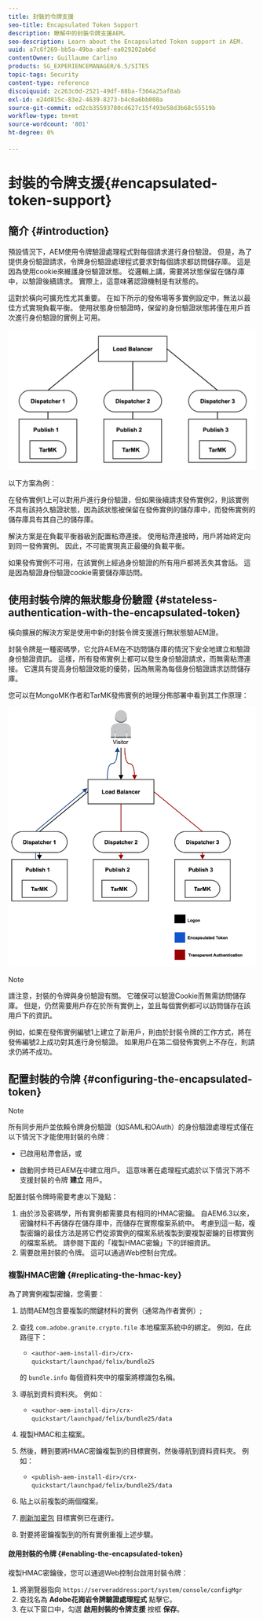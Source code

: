 ```yaml
---
title: 封裝的令牌支援
seo-title: Encapsulated Token Support
description: 瞭解中的封裝令牌支援AEM。
seo-description: Learn about the Encapsulated Token support in AEM.
uuid: a7c6f269-bb5a-49ba-abef-ea029202ab6d
contentOwner: Guillaume Carlino
products: SG_EXPERIENCEMANAGER/6.5/SITES
topic-tags: Security
content-type: reference
discoiquuid: 2c263c0d-2521-49df-88ba-f304a25af8ab
exl-id: e24d815c-83e2-4639-8273-b4c0a6bb008a
source-git-commit: ed2cb35593780cd627c15f493e58d3b68c55519b
workflow-type: tm+mt
source-wordcount: '801'
ht-degree: 0%

---
```


# 封裝的令牌支援{#encapsulated-token-support}

## 簡介 {#introduction}

預設情況下，AEM使用令牌驗證處理程式對每個請求進行身份驗證。 但是，為了提供身份驗證請求，令牌身份驗證處理程式要求對每個請求都訪問儲存庫。 這是因為使用cookie來維護身份驗證狀態。 從邏輯上講，需要將狀態保留在儲存庫中，以驗證後續請求。 實際上，這意味著認證機制是有狀態的。

這對於橫向可擴充性尤其重要。 在如下所示的發佈場等多實例設定中，無法以最佳方式實現負載平衡。 使用狀態身份驗證時，保留的身份驗證狀態將僅在用戶首次進行身份驗證的實例上可用。

![chlimage_1-33](assets/chlimage_1-33a.png)

以下方案為例：

在發佈實例1上可以對用戶進行身份驗證，但如果後續請求發佈實例2，則該實例不具有該持久驗證狀態，因為該狀態被保留在發佈實例的儲存庫中，而發佈實例的儲存庫具有其自己的儲存庫。

解決方案是在負載平衡器級別配置粘滯連接。 使用粘滯連接時，用戶將始終定向到同一發佈實例。 因此，不可能實現真正最優的負載平衡。

如果發佈實例不可用，在該實例上經過身份驗證的所有用戶都將丟失其會話。 這是因為驗證身份驗證cookie需要儲存庫訪問。

## 使用封裝令牌的無狀態身份驗證 {#stateless-authentication-with-the-encapsulated-token}

橫向擴展的解決方案是使用中新的封裝令牌支援進行無狀態驗AEM證。

封裝令牌是一種密碼學，它允許AEM在不訪問儲存庫的情況下安全地建立和驗證身份驗證資訊。 這樣，所有發佈實例上都可以發生身份驗證請求，而無需粘滯連接。 它還具有提高身份驗證效能的優勢，因為無需為每個身份驗證請求訪問儲存庫。

您可以在MongoMK作者和TarMK發佈實例的地理分佈部署中看到其工作原理：

![chlimage_1-34](assets/chlimage_1-34a.png)

>[!NOTE]
>
>請注意，封裝的令牌與身份驗證有關。 它確保可以驗證Cookie而無需訪問儲存庫。 但是，仍然需要用戶存在於所有實例上，並且每個實例都可以訪問儲存在該用戶下的資訊。
>
>例如，如果在發佈實例編號1上建立了新用戶，則由於封裝令牌的工作方式，將在發佈編號2上成功對其進行身份驗證。 如果用戶在第二個發佈實例上不存在，則請求仍將不成功。

## 配置封裝的令牌 {#configuring-the-encapsulated-token}

>[!NOTE]
>所有同步用戶並依賴令牌身份驗證（如SAML和OAuth）的身份驗證處理程式僅在以下情況下才能使用封裝的令牌：
>
>* 已啟用粘滯會話，或
>
>* 啟動同步時已AEM在中建立用戶。 這意味著在處理程式處於以下情況下將不支援封裝的令牌 **建立** 用戶。


配置封裝令牌時需要考慮以下幾點：

1. 由於涉及密碼學，所有實例都需要具有相同的HMAC密鑰。 自AEM6.3以來，密鑰材料不再儲存在儲存庫中，而儲存在實際檔案系統中。 考慮到這一點，複製密鑰的最佳方法是將它們從源實例的檔案系統複製到要複製密鑰的目標實例的檔案系統。 請參閱下面的「複製HMAC密鑰」下的詳細資訊。
1. 需要啟用封裝的令牌。 這可以通過Web控制台完成。

### 複製HMAC密鑰 {#replicating-the-hmac-key}

為了跨實例複製密鑰，您需要：

1. 訪問AEM包含要複製的關鍵材料的實例（通常為作者實例）;
1. 查找 `com.adobe.granite.crypto.file` 本地檔案系統中的綁定。 例如，在此路徑下：

   * `<author-aem-install-dir>/crx-quickstart/launchpad/felix/bundle25`

   的 `bundle.info` 每個資料夾中的檔案將標識包名稱。

1. 導航到資料資料夾。 例如：

   * `<author-aem-install-dir>/crx-quickstart/launchpad/felix/bundle25/data`

1. 複製HMAC和主檔案。
1. 然後，轉到要將HMAC密鑰複製到的目標實例，然後導航到資料資料夾。 例如：

   * `<publish-aem-install-dir>/crx-quickstart/launchpad/felix/bundle25/data`

1. 貼上以前複製的兩個檔案。
1. [刷新加密包](/help/communities/deploy-communities.md#refresh-the-granite-crypto-bundle) 目標實例已在運行。

1. 對要將密鑰複製到的所有實例重複上述步驟。

#### 啟用封裝的令牌 {#enabling-the-encapsulated-token}

複製HMAC密鑰後，您可以通過Web控制台啟用封裝令牌：

1. 將瀏覽器指向 `https://serveraddress:port/system/console/configMgr`
1. 查找名為 **Adobe花崗岩令牌驗證處理程式** 點擊它。
1. 在以下窗口中，勾選 **啟用封裝的令牌支援** 按框 **保存**。
